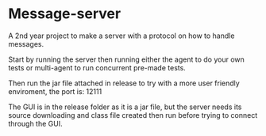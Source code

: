 Message-server
==============

A 2nd year project to make a server with a protocol on how to handle messages.

Start by running the server then running either the agent to do your own tests or multi-agent to run concurrent pre-made tests.

Then run the jar file attached in release to try with a more user friendly enviroment, the port is: 12111


The GUI is in the release folder as it is a jar file, but the server needs its source downloading and class file created then run before trying to connect through the GUI.
